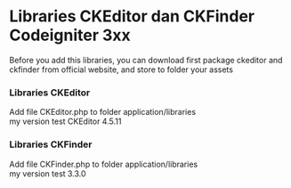 # Libraries CKEditor dan CKFinder Codeigniter 3xx 

Before you add this libraries, you can download first package ckeditor and ckfinder from official website, and store to folder your assets

<h3>Libraries CKEditor</h3> 
Add file CKEditor.php to folder application/libraries <br>
my version test CKEditor 4.5.11 


<h3>Libraries CKFinder</h3> 
Add file CKFinder.php to folder application/libraries <br>
my version test 3.3.0 

